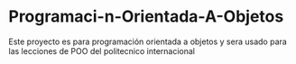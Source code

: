 # Programaci-n-Orientada-A-Objetos
Este proyecto es para programación orientada a objetos y sera usado para las lecciones de POO del politecnico internacional
